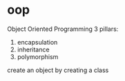 # oop
Object Oriented Programming
3 pillars:
1. encapsulation
2. inheritance
3. polymorphism

create an object by creating a class

